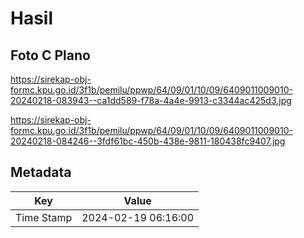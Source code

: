 # Hasil

## Foto C Plano

https://sirekap-obj-formc.kpu.go.id/3f1b/pemilu/ppwp/64/09/01/10/09/6409011009010-20240218-083943--ca1dd589-f78a-4a4e-9913-c3344ac425d3.jpg

https://sirekap-obj-formc.kpu.go.id/3f1b/pemilu/ppwp/64/09/01/10/09/6409011009010-20240218-084246--3fdf61bc-450b-438e-9811-180438fc9407.jpg


## Metadata

| Key        | Value               |
| ---------- | ------------------- |
| Time Stamp | 2024-02-19 06:16:00 |



